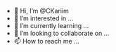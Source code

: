 - 👋 Hi, I’m @CKariim
- 👀 I’m interested in ...
- 🌱 I’m currently learning ...
- 💞️ I’m looking to collaborate on ...
- 📫 How to reach me ...

<!---
CKariim/CKariim is a ✨ special ✨ repository because its `README.md` (this file) appears on your GitHub profile.
You can click the Preview link to take a look at your changes.
--->

